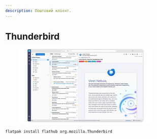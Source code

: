 ```yaml
---
description: Поштовий клієнт.
---
```


# Thunderbird

<figure><img src="../../.gitbook/assets/image (18).png" alt=""><figcaption></figcaption></figure>

```bash
flatpak install flathub org.mozilla.Thunderbird
```
